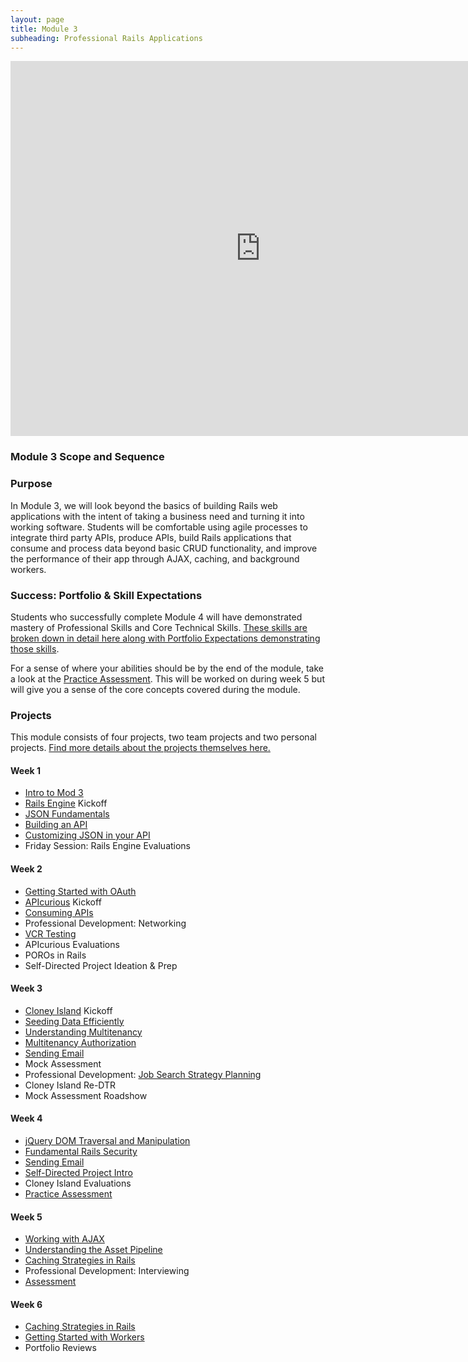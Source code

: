 ```yaml
---
layout: page
title: Module 3
subheading: Professional Rails Applications
---
```



<iframe src="https://calendar.google.com/calendar/embed?mode=WEEK&amp;height=600&amp;wkst=1&amp;bgcolor=%23FFFFFF&amp;ctz=America%2FDenver" style="border-width:0" width="800" height="600" frameborder="0" scrolling="no"></iframe>



### Module 3 Scope and Sequence

### Purpose

In Module 3, we will look beyond the basics of building Rails web applications with the intent of taking a business need and turning it into working software. Students will be comfortable using agile processes to integrate third party APIs, produce APIs, build Rails applications that consume and process data beyond basic CRUD functionality, and improve the performance of their app through AJAX, caching, and background workers.

### Success: Portfolio & Skill Expectations

Students who successfully complete Module 4 will have demonstrated mastery of Professional Skills and Core Technical Skills.
[These skills are broken down in detail here along with Portfolio Expectations demonstrating those skills](success).

For a sense of where your abilities should be by the end of the module, take a look at the [Practice Assessment](lessons/practice_assessment). This will be worked on during week 5 but will give you a sense of the core concepts covered during the module.

### Projects

This module consists of four projects, two team projects and two personal
projects. [Find more details about the projects themselves
here.](projects_overview)

#### Week 1

* [Intro to Mod 3](lessons/intro_mod_three)
* [Rails Engine](projects/rails_engine) Kickoff
* [JSON Fundamentals](lessons/json_fundementals)
* [Building an API](lessons/building_an_api)
* [Customizing JSON in your API](lessons/customizing_json_in_your_api)
* Friday Session: Rails Engine Evaluations

#### Week 2

* [Getting Started with OAuth](lessons/getting_started_with_oauth)
* [APIcurious](projects/apicurious) Kickoff
* [Consuming APIs](lessons/consuming_an_api)
* Professional Development: Networking
* [VCR Testing](lessons/testing_against_third_party_apis)
* APIcurious Evaluations
* POROs in Rails
* Self-Directed Project Ideation & Prep

#### Week 3

* [Cloney Island](projects/cloney_island) Kickoff
* [Seeding Data Efficiently](lessons/seeding_data_efficiently)
* [Understanding Multitenancy](lessons/understanding_multitenancy)
* [Multitenancy Authorization](lessons/multitenancy_authorization)
* [Sending Email](lessons/sending_email_sendgrid)
* Mock Assessment
* Professional Development: [Job Search Strategy Planning](https://github.com/turingschool/professional_skills/blob/master/job_search_strategy.md)
* Cloney Island Re-DTR
* Mock Assessment Roadshow

#### Week 4

* [jQuery DOM Traversal and Manipulation](lessons/jquery_dom_traversal_and_manipulation)
* [Fundamental Rails Security](lessons/fundamental_rails_security)
* [Sending Email](lessons/sending_email_sendgrid)
* [Self-Directed Project Intro](projects/self_directed_project)
* Cloney Island Evaluations
* [Practice Assessment](lessons/practice_assessment)

#### Week 5

* [Working with AJAX](lessons/getting_started_with_ajax)
* [Understanding the Asset Pipeline](lessons/understanding_the_asset_pipeline)
* [Caching Strategies in Rails](lessons/caching_in_rails)
* Professional Development: Interviewing
* [Assessment](lessons/assessment)

#### Week 6

* [Caching Strategies in Rails](lessons/caching_in_rails)
* [Getting Started with Workers](lessons/intro_to_background_workers)
* Portfolio Reviews
